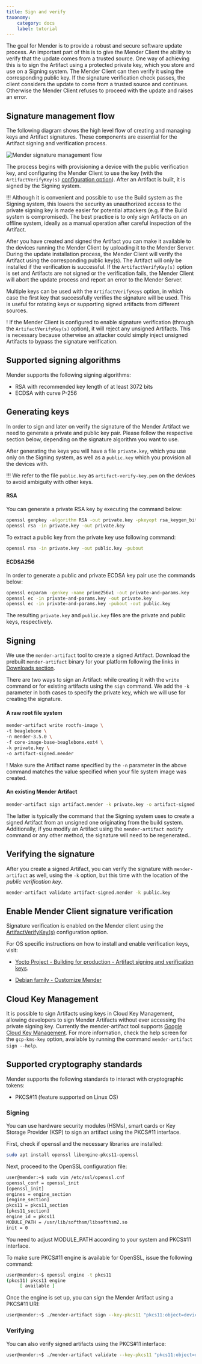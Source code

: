 ```yaml
---
title: Sign and verify
taxonomy:
    category: docs
    label: tutorial
---
```


The goal for Mender is to provide a robust and secure software update process.
An important part of this is to give the Mender Client the ability to verify that the update comes from a trusted source. One way of achieving this is to sign the Artifact using a protected private key, which you store and use on a Signing system. The Mender Client can then verify it
using the corresponding public key. If the signature verification check passes, the client considers the update to come from a trusted source and continues. Otherwise the Mender Client refuses to proceed with the update and raises an error.

## Signature management flow

The following diagram shows the high level flow of creating and managing keys and Artifact signatures. These components are essential for the Artifact signing and verification process.

![Mender signature management flow](mender-signature-management-flow.png)

The process begins with provisioning a device with the public verification key, and configuring the Mender Client to use the key (with the `ArtifactVerifyKey(s)` [configuration option](../../03.Client-installation/07.Configuration-file/50.Configuration-options/docs.md#ArtifactVerifyKey)). After an Artifact is built, it is signed by the Signing system.

!!! Although it is convenient and possible to use the Build system as the Signing system, this lowers the security as unauthorized access to the private signing key is made easier for potential attackers (e.g. if the Build system is compromised). The best practice is to only sign Artifacts on an offline system, ideally as a manual operation after careful inspection of the Artifact.

After you have created and signed the Artifact you can make it available to the devices running the Mender Client by uploading it to the Mender Server.
During the update installation process, the Mender Client will verify the Artifact using the corresponding public key(s).
The Artifact will only be installed if the verification is successful.
If the `ArtifactVerifyKey(s)` option is set and Artifacts are not signed or the verification fails, the Mender Client will abort the update process and report an error to the Mender Server.

Multiple keys can be used with the `ArtifactVerifyKeys` option, in which case the first key that successfully verifies the signature will be used. This is useful for rotating keys or supporting signed artifacts from different sources.

! If the Mender Client is configured to enable signature verification (through the `ArtifactVerifyKey(s)` option), it will reject any unsigned Artifacts. This is necessary because otherwise an attacker could simply inject unsigned Artifacts to bypass the signature verification.

## Supported signing algorithms

Mender supports the following signing algorithms:
* RSA with recommended key length of at least 3072 bits
* ECDSA with curve P-256

## Generating keys

In order to sign and later on verify the signature of the Mender Artifact we need to generate a private and public key pair.
Please follow the respective section below, depending on the signature algorithm you want to use.

After generating the keys you will have a file `private.key`, which you use only on the Signing system, as well as a `public.key` which you provision all the devices with.

!!! We refer to the file `public.key` as `artifact-verify-key.pem` on the devices to avoid ambiguity with other keys.

#### RSA

You can generate a private RSA key by executing the command below:

```bash
openssl genpkey -algorithm RSA -out private.key -pkeyopt rsa_keygen_bits:3072
openssl rsa -in private.key -out private.key
```

To extract a public key from the private key use following command:

```bash
openssl rsa -in private.key -out public.key -pubout
```

#### ECDSA256

In order to generate a public and private ECDSA key pair use the commands below:

```bash
openssl ecparam -genkey -name prime256v1 -out private-and-params.key
openssl ec -in private-and-params.key -out private.key
openssl ec -in private-and-params.key -pubout -out public.key
```

The resulting `private.key` and `public.key` files are the private and public keys, respectively.

## Signing

We use the `mender-artifact` tool to create a signed Artifact. Download the
prebuilt `mender-artifact` binary for your platform following the links in
[Downloads section](../../10.Downloads/docs.md#mender-artifact).

There are two ways to sign an Artifact: while creating it with the `write`
command or for existing artifacts using the `sign` command.
We add the `-k` parameter in both cases to specify the private key, which we will use for
creating the signature.

#### A raw root file system

<!--AUTOVERSION: "mender-%"/mender-->
```bash
mender-artifact write rootfs-image \
-t beaglebone \
-n mender-3.5.0 \
-f core-image-base-beaglebone.ext4 \
-k private.key \
-o artifact-signed.mender
```

! Make sure the Artifact name specified by the `-n` parameter in the above command matches the value specified when your file system image was created.

#### An existing Mender Artifact

```bash
mender-artifact sign artifact.mender -k private.key -o artifact-signed.mender
```

The latter is typically the command that the Signing system uses to create a
signed Artifact from an unsigned one originating from the build system. Additionally, if you modify an Artifact using the `mender-artifact modify` command or any other method, the signature will need to be regenerated..

## Verifying the signature

After you create a signed Artifact, you can verify the signature with `mender-artifact` as well, using the
`-k` option, but this time with the location of the *public verification key*.

```bash
mender-artifact validate artifact-signed.mender -k public.key
```

## Enable Mender Client signature verification

Signature verification is enabled on the Mender client using the [ArtifactVerifyKey(s)](../../03.Client-installation/07.Configuration-file/50.Configuration-options/docs.md#ArtifactVerifykey) configuration option.

For OS specific instructions on how to install and enable verification keys, visit:

- [Yocto Project - Building for production - Artifact signing and verification keys](../../05.Operating-System-updates-Yocto-Project/06.Build-for-production/docs.md#artifact-signing-and-verification-keys).

- [Debian family - Customize Mender](../../04.Operating-System-updates-Debian-family/03.Customize-Mender/docs.md)

## Cloud Key Management

It is possible to sign Artifacts using keys in Cloud Key Management, allowing developers to sign Mender Artifacts without ever accessing the private signing key. Currently the mender-artifact tool supports [Google Cloud Key Management](https://cloud.google.com/security-key-management?target=_blank). For more information, check the help screen for the `gcp-kms-key` option, available by running the command `mender-artifact sign --help`.


## Supported cryptography standards

Mender supports the following standards to interact with cryptographic tokens:
* PKCS#11 (feature supported on Linux OS)

### Signing

You can use hardware security modules (HSMs), smart cards or Key Storage Provider (KSP) to sign an artifact using the PKCS#11 interface.

First, check if openssl and the necessary libraries are installed:

```bash
sudo apt install openssl libengine-pkcs11-openssl
```

Next, proceed to the OpenSSL configuration file:
```bash
user@mender:~$ sudo vim /etc/ssl/openssl.cnf
openssl_conf = openssl_init
[openssl_init]
engines = engine_section
[engine_section]
pkcs11 = pkcs11_section
[pkcs11_section]
engine_id = pkcs11
MODULE_PATH = /usr/lib/softhsm/libsofthsm2.so
init = 0
```

You need to adjust MODULE_PATH according to your system and PKCS#11 interface.

To make sure PKCS#11 engine is available for OpenSSL, issue the following command:
```bash
user@mender:~$ openssl engine -t pkcs11
(pkcs11) pkcs11 engine
     [ available ]
```

Once the engine is set up, you can sign the Mender Artifact using a PKCS#11 URI:
```bash
user@mender:~$ ./mender-artifact sign --key-pkcs11 "pkcs11:object=device;type=private" artifact.mender
```

### Verifying

You can also verify signed artifacts using the PKCS#11 interface:

```bash
user@mender:~$ ./mender-artifact validate --key-pkcs11 "pkcs11:object=device;type=private" artifact.mender
```

